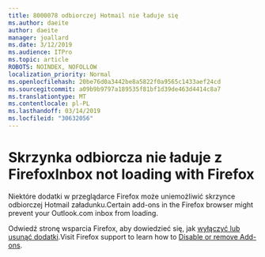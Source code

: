 ```yaml
---
title: 8000078 odbiorczej Hotmail nie ładuje się
ms.author: daeite
author: daeite
manager: joallard
ms.date: 3/12/2019
ms.audience: ITPro
ms.topic: article
ROBOTS: NOINDEX, NOFOLLOW
localization_priority: Normal
ms.openlocfilehash: 20be76d0a3442be8a5822f0a9565c1433aef24cd
ms.sourcegitcommit: a09b9b9797a189535f81bf1d39de463d4414c8a7
ms.translationtype: MT
ms.contentlocale: pl-PL
ms.lasthandoff: 03/14/2019
ms.locfileid: "30632056"
---
```

# <a name="inbox-not-loading-with-firefox"></a><span data-ttu-id="2026e-102">Skrzynka odbiorcza nie ładuje z Firefox</span><span class="sxs-lookup"><span data-stu-id="2026e-102">Inbox not loading with Firefox</span></span>

<span data-ttu-id="2026e-103">Niektóre dodatki w przeglądarce Firefox może uniemożliwić skrzynce odbiorczej Hotmail załadunku.</span><span class="sxs-lookup"><span data-stu-id="2026e-103">Certain add-ons in the Firefox browser might prevent your Outlook.com inbox from loading.</span></span>
  
<span data-ttu-id="2026e-104">Odwiedź stronę wsparcia Firefox, aby dowiedzieć się, jak [wyłączyć lub usunąć dodatki](https://support.mozilla.org/kb/disable-or-remove-add-ons).</span><span class="sxs-lookup"><span data-stu-id="2026e-104">Visit Firefox support to learn how to [Disable or remove Add-ons](https://support.mozilla.org/kb/disable-or-remove-add-ons).</span></span>

